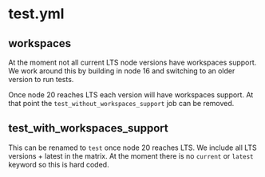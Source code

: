 # test.yml

## workspaces

At the moment not all current LTS node versions have workspaces support.
We work around this by building in node 16 and switching to an older version to run tests.

Once node 20 reaches LTS each version will have workspaces support.
At that point the `test_without_workspaces_support` job can be removed.

## test_with_workspaces_support

This can be renamed to `test` once node 20 reaches LTS.
We include all LTS versions + latest in the matrix.
At the moment there is no `current` or `latest` keyword so this is hard coded.
